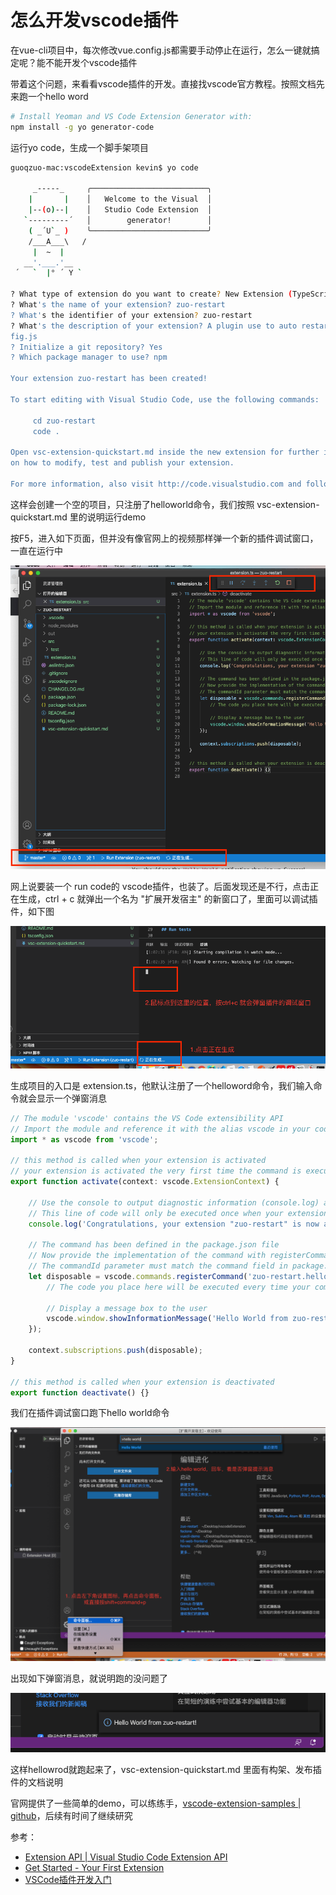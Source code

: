 # 怎么开发vscode插件
在vue-cli项目中，每次修改vue.config.js都需要手动停止在运行，怎么一键就搞定呢？能不能开发个vscode插件

带着这个问题，来看看vscode插件的开发。直接找vscode官方教程。按照文档先来跑一个hello word

```bash
# Install Yeoman and VS Code Extension Generator with:
npm install -g yo generator-code
```
运行yo code，生成一个脚手架项目
```bash
guoqzuo-mac:vscodeExtension kevin$ yo code

     _-----_     ╭──────────────────────────╮
    |       |    │   Welcome to the Visual  │
    |--(o)--|    │   Studio Code Extension  │
   `---------´   │        generator!        │
    ( _´U`_ )    ╰──────────────────────────╯
    /___A___\   /
     |  ~  |     
   __'.___.'__   
 ´   `  |° ´ Y ` 

? What type of extension do you want to create? New Extension (TypeScript)
? What's the name of your extension? zuo-restart
? What's the identifier of your extension? zuo-restart
? What's the description of your extension? A plugin use to auto restart vue.con
fig.js
? Initialize a git repository? Yes
? Which package manager to use? npm

Your extension zuo-restart has been created!

To start editing with Visual Studio Code, use the following commands:

     cd zuo-restart
     code .

Open vsc-extension-quickstart.md inside the new extension for further instructions
on how to modify, test and publish your extension.

For more information, also visit http://code.visualstudio.com and follow us @code.
```
这样会创建一个空的项目，只注册了helloworld命令，我们按照 vsc-extension-quickstart.md 里的说明运行demo

按F5，进入如下页面，但并没有像官网上的视频那样弹一个新的插件调试窗口，一直在运行中

![vscode_plugin_1.png](../../../images/blog/devtools/vscode_plugin_1.png)

网上说要装一个 run code的 vscode插件，也装了。后面发现还是不行，点击正在生成，ctrl + c 就弹出一个名为 "扩展开发宿主" 的新窗口了，里面可以调试插件，如下图

![vscode_plugin_2.png](../../../images/blog/devtools/vscode_plugin_2.png)

生成项目的入口是 extension.ts，他默认注册了一个helloword命令，我们输入命令就会显示一个弹窗消息

```js
// The module 'vscode' contains the VS Code extensibility API
// Import the module and reference it with the alias vscode in your code below
import * as vscode from 'vscode';

// this method is called when your extension is activated
// your extension is activated the very first time the command is executed
export function activate(context: vscode.ExtensionContext) {

	// Use the console to output diagnostic information (console.log) and errors (console.error)
	// This line of code will only be executed once when your extension is activated
	console.log('Congratulations, your extension "zuo-restart" is now active!');

	// The command has been defined in the package.json file
	// Now provide the implementation of the command with registerCommand
	// The commandId parameter must match the command field in package.json
	let disposable = vscode.commands.registerCommand('zuo-restart.helloWorld', () => {
		// The code you place here will be executed every time your command is executed

		// Display a message box to the user
		vscode.window.showInformationMessage('Hello World from zuo-restart!');
	});

	context.subscriptions.push(disposable);
}

// this method is called when your extension is deactivated
export function deactivate() {}

```
我们在插件调试窗口跑下hello world命令

![vscode_plugin_3.png](../../../images/blog/devtools/vscode_plugin_3.png)

出现如下弹窗消息，就说明跑的没问题了

![vscode_plugin_4.png](../../../images/blog/devtools/vscode_plugin_4.png)

这样hellowrod就跑起来了，vsc-extension-quickstart.md 里面有构架、发布插件的文档说明

官网提供了一些简单的demo，可以练练手，[vscode-extension-samples | github](https://github.com/microsoft/vscode-extension-samples)，后续有时间了继续研究

参考：
- [Extension API | Visual Studio Code Extension API](https://code.visualstudio.com/api)
- [Get Started - Your First Extension](https://code.visualstudio.com/api/get-started/your-first-extension)
- [VSCode插件开发入门](https://zhuanlan.zhihu.com/p/99198980)